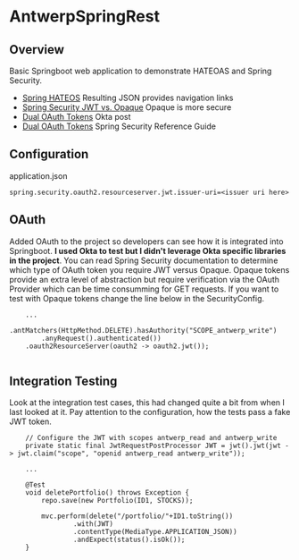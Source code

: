 # AntwerpSpringRest

## Overview
Basic Springboot web application to demonstrate HATEOAS and Spring Security. 

- [Spring HATEOS](https://docs.spring.io/spring-hateoas/docs/current/reference/html/#reference) Resulting JSON provides navigation links
- [Spring Security JWT vs. Opaque](https://docs.spring.io/spring-security/site/docs/current/reference/html5/#oauth2) Opaque is more secure
- [Dual OAuth Tokens](https://developer.okta.com/blog/2020/08/07/spring-boot-remote-vs-local-tokens) Okta post
- [Dual OAuth Tokens](https://docs.spring.io/spring-security/site/docs/current/reference/html5/#oauth2reourceserver-opaqueandjwt) Spring Security Reference Guide

## Configuration
application.json
```
spring.security.oauth2.resourceserver.jwt.issuer-uri=<issuer uri here>
```

## OAuth
Added OAuth to the project so developers can see how it is integrated into Springboot. **I used Okta to test but I didn't leverage Okta specific libraries in the project**. You can read Spring Security documentation to determine which type of OAuth token you require JWT versus Opaque.  Opaque tokens provide an extra level of abstraction but require verification via the OAuth Provider which can be time consumming for GET requests. If you want to test with Opaque tokens change the line below in the SecurityConfig. 

```
	...
       	.antMatchers(HttpMethod.DELETE).hasAuthority("SCOPE_antwerp_write")
		.anyRequest().authenticated())
	.oauth2ResourceServer(oauth2 -> oauth2.jwt());
    
```

## Integration Testing
Look at the integration test cases, this had changed quite a bit from when I last looked at it. Pay attention to the configuration, how the tests pass a fake JWT token.

```
	// Configure the JWT with scopes antwerp_read and antwerp_write
	private static final JwtRequestPostProcessor JWT = jwt().jwt(jwt -> jwt.claim("scope", "openid antwerp_read antwerp_write"));

	...
	
	@Test
	void deletePortfolio() throws Exception {
		repo.save(new Portfolio(ID1, STOCKS));

		mvc.perform(delete("/portfolio/"+ID1.toString())
				.with(JWT)
				.contentType(MediaType.APPLICATION_JSON))
				.andExpect(status().isOk());
	}
```
